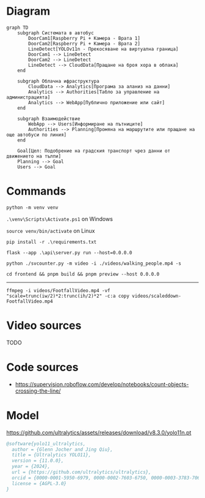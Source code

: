 # Diagram

```mermaid
graph TD
    subgraph Системата в автобус
        DoorCam1[Raspberry Pi + Камера - Врата 1]
        DoorCam2[Raspberry Pi + Камера - Врата 2]
        LineDetect[YOLOv11n - Прекосяване на виртуална граница]
        DoorCam1 --> LineDetect
        DoorCam2 --> LineDetect
        LineDetect --> CloudData[Пращане на броя хора в облака]
    end

    subgraph Облачна ифраструктура
        CloudData --> Analytics[Програма за аланиз на данни]
        Analytics --> Authorities[Табло за управление на администрацията]
        Analytics --> WebApp[Публично приложение или сайт]
    end

    subgraph Взаимодействие
        WebApp --> Users[Информиране на пътниците]
        Authorities --> Planning[Промяна на маршрутите или пращане на още автобуси по линия]
    end

    Goal[Цел: Подобрение на градския транспорт чрез данни от движението на тълпи]
    Planning --> Goal
    Users --> Goal

```

# Commands

`python -m venv venv`

`.\venv\Scripts\Activate.ps1` on Windows

`source venv/bin/activate` on Linux

`pip install -r .\requirements.txt`

`flask --app .\api\server.py run --host=0.0.0.0`

`python ./svcounter.py -m video -i ./videos/walking_people.mp4 -s`

`cd frontend && pnpm build && pnpm preview --host 0.0.0.0`

---

`ffmpeg -i videos/FootfallVideo.mp4 -vf  "scale=trunc(iw/2)*2:trunc(ih/2)*2" -c:a copy videos/scaleddown-FootfallVideo.mp4`

# Video sources

TODO

# Code sources

- https://supervision.roboflow.com/develop/notebooks/count-objects-crossing-the-line/

# Model

https://github.com/ultralytics/assets/releases/download/v8.3.0/yolo11n.pt

```bibtex
@software{yolo11_ultralytics,
  author = {Glenn Jocher and Jing Qiu},
  title = {Ultralytics YOLO11},
  version = {11.0.0},
  year = {2024},
  url = {https://github.com/ultralytics/ultralytics},
  orcid = {0000-0001-5950-6979, 0000-0002-7603-6750, 0000-0003-3783-7069},
  license = {AGPL-3.0}
}   
```

